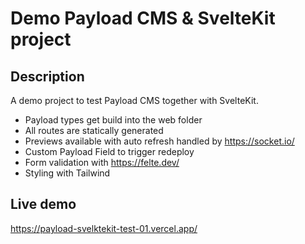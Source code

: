 # Demo Payload CMS & SvelteKit project

## Description

A demo project to test Payload CMS together with SvelteKit.

- Payload types get build into the web folder
- All routes are statically generated
- Previews available with auto refresh handled by https://socket.io/
- Custom Payload Field to trigger redeploy
- Form validation with https://felte.dev/
- Styling with Tailwind

## Live demo

https://payload-svelktekit-test-01.vercel.app/
